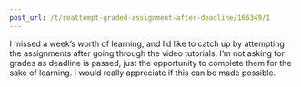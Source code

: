 ```yaml
---
post_url: /t/reattempt-graded-assignment-after-deadline/166349/1
---
```

I missed a week’s worth of learning, and I’d like to catch up by attempting the assignments after going through the video tutorials. I’m not asking for grades as deadline is passed, just the opportunity to complete them for the sake of learning. I would really appreciate if this can be made possible.